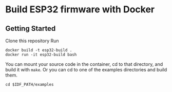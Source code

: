 # Build ESP32 firmware with Docker

## Getting Started
Clone this repository
Run
```
docker build -t esp32-build .
docker run -it esp32-build bash
```
You can mount your source code in the container, cd to that directory,
and build it with `make`. Or you can cd to one of the examples directories
and build them.
```
cd $IDF_PATH/examples
```

